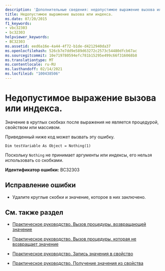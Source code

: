 ```yaml
---
description: 'Дополнительные сведения: недопустимое выражение вызова или выражение индекса'
title: Недопустимое выражение вызова или индекса.
ms.date: 07/20/2015
f1_keywords:
- vbc32303
- bc32303
helpviewer_keywords:
- BC32303
ms.assetid: eed6a16e-4a44-4f72-b1de-d4212940da37
ms.openlocfilehash: 526cb7e7dd9e589d63272c2573c54480dfcb67ac
ms.sourcegitcommit: 10e719780594efc781b15295e499c66f316068b8
ms.translationtype: MT
ms.contentlocale: ru-RU
ms.lasthandoff: 02/14/2021
ms.locfileid: "100438506"
---
```

# <a name="illegal-call-expression-or-index-expression"></a>Недопустимое выражение вызова или индекса.

Значение в круглых скобках после выражения не является процедурой, свойством или массивом.  
  
 Приведенный ниже код может вызвать эту ошибку.  
  
 `Dim testVariable As Object = Nothing(1)`  
  
 Поскольку `Nothing` не принимает аргументы или индексы, его нельзя использовать со скобками.  
  
 **Идентификатор ошибки:** BC32303  
  
## <a name="to-correct-this-error"></a>Исправление ошибки  
  
- Удалите круглые скобки и значение, которое в них заключено.  
  
## <a name="see-also"></a>См. также раздел

- [Практическое руководство. Вызов процедуры, возвращающей значение](../programming-guide/language-features/procedures/how-to-call-a-procedure-that-returns-a-value.md)
- [Практическое руководство. Вызов процедуры, которая не возвращает значение](../programming-guide/language-features/procedures/how-to-call-a-procedure-that-does-not-return-a-value.md)

- [Практическое руководство. Запись значения в свойство](../programming-guide/language-features/procedures/how-to-put-a-value-in-a-property.md)
- [Практическое руководство. Получение значения из свойства](../programming-guide/language-features/procedures/how-to-get-a-value-from-a-property.md)
